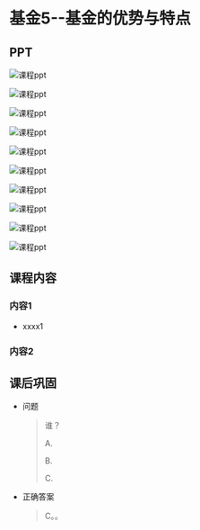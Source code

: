 # 基金5--基金的优势与特点

## PPT

![课程ppt](assets/12--1.jpeg)

![课程ppt](assets/12--2.jpeg)

![课程ppt](assets/12--3.jpeg)

![课程ppt](assets/12--4.jpeg)

![课程ppt](assets/12--5.jpeg)

![课程ppt](assets/12--6.jpeg)

![课程ppt](assets/12--7.jpeg)

![课程ppt](assets/12--8.jpeg)

![课程ppt](assets/12--9.jpeg)

![课程ppt](assets/12--10.jpeg)

## 课程内容

### 内容1

- xxxx1

  > 

### 内容2

## 课后巩固

- 问题

  > 谁？
  >
  > A.
  >
  > B.
  >
  > C.

- 正确答案

  > C。。